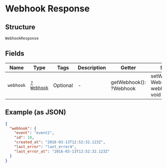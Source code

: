 
# Webhook Response

## Structure

`WebhookResponse`

## Fields

| Name | Type | Tags | Description | Getter | Setter |
|  --- | --- | --- | --- | --- | --- |
| `webhook` | [`?Webhook`](../../doc/models/webhook.md) | Optional | - | getWebhook(): ?Webhook | setWebhook(?Webhook webhook): void |

## Example (as JSON)

```json
{
  "webhook": {
    "event": "event2",
    "id": 18,
    "created_at": "2016-03-13T12:52:32.123Z",
    "last_error": "last_error4",
    "last_error_at": "2016-03-13T12:52:32.123Z"
  }
}
```

